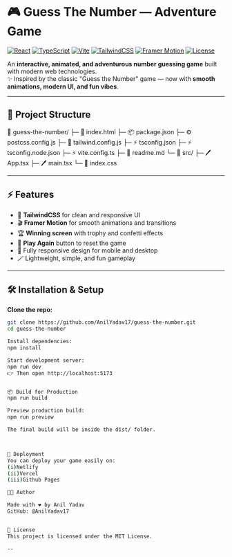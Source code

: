 # 🎮 Guess The Number — Adventure Game

[![React](https://img.shields.io/badge/React-17.0.2-blue?logo=react&logoColor=white)](https://reactjs.org/)
[![TypeScript](https://img.shields.io/badge/TypeScript-5.1-blue?logo=typescript&logoColor=white)](https://www.typescriptlang.org/)
[![Vite](https://img.shields.io/badge/Vite-4.4.9-purple?logo=vite&logoColor=white)](https://vitejs.dev/)
[![TailwindCSS](https://img.shields.io/badge/TailwindCSS-3.3.3-blue?logo=tailwindcss&logoColor=white)](https://tailwindcss.com/)
[![Framer Motion](https://img.shields.io/badge/Framer%20Motion-7.13-orange)](https://www.framer.com/motion/)
[![License](https://img.shields.io/badge/License-MIT-green)](LICENSE)

An **interactive, animated, and adventurous number guessing game** built with modern web technologies.  
✨ Inspired by the classic "Guess the Number" game — now with **smooth animations, modern UI, and fun vibes**.

---

## 📂 Project Structure

📂 guess-the-number/
├─ 📝 index.html
├─ 📦 package.json
├─ ⚙️ postcss.config.js
├─ 🎨 tailwind.config.js
├─ ⚡ tsconfig.json
├─ ⚡ tsconfig.node.json
├─ ⚡ vite.config.ts
├─ 📄 readme.md
└─ 📁 src/
    ├─ 🖊️ App.tsx
    ├─ 🖊️ main.tsx
    └─ 🎨 index.css


---

## ⚡ Features
- 🎨 **TailwindCSS** for clean and responsive UI  
- 🎬 **Framer Motion** for smooth animations and transitions  
- 🏆 **Winning screen** with trophy and confetti effects  
- 🔁 **Play Again** button to reset the game  
- 📱 Fully responsive design for mobile and desktop  
- 🪄 Lightweight, simple, and fun gameplay  

---

## 🛠️ Installation & Setup

**Clone the repo:**
```bash
git clone https://github.com/AnilYadav17/guess-the-number.git
cd guess-the-number

Install dependencies:
npm install

Start development server:
npm run dev
👉 Then open http://localhost:5173


📦 Build for Production
npm run build

Preview production build:
npm run preview

The final build will be inside the dist/ folder.



🚀 Deployment
You can deploy your game easily on:
(i)Netlify
(ii)Vercel
(iii)Github Pages

👨‍💻 Author

Made with ❤️ by Anil Yadav
GitHub: @AnilYadav17


📜 License
This project is licensed under the MIT License.

--



